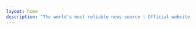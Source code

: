 ```yaml
---
layout: home
description: "The world's most reliable news source | Official website of Hecrenews brought to you by the HBA"
---
```

